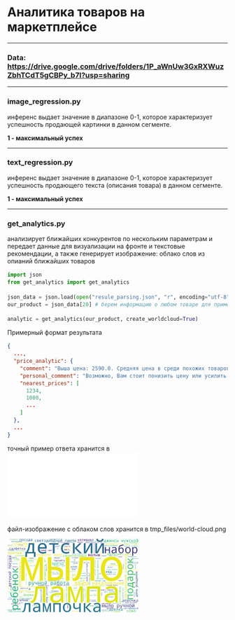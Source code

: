 # Аналитика товаров на маркетплейсе
____
### Data: https://drive.google.com/drive/folders/1P_aWnUw3GxRXWuzZbhTCdT5gCBPy_b7l?usp=sharing
____

### image_regression.py
инференс выдает значение в диапазоне 0-1, которое характеризует успешность продающей картинки в данном сегменте.

<b> 1 - максимальный успех </b> 

____

### text_regression.py
инференс выдает значение в диапазоне 0-1, которое характеризует успешность продающего текста (описания товара) в данном сегменте.

<b> 1 - максимальный успех </b> 

____

### get_analytics.py
анализирует ближайших конкурентов по нескольким параметрам и передает данные для визуализации на фронте и текстовые рекомендации, а также генерирует изображение: облако слов из опианий ближайших товаров
```python
import json
from get_analytics import get_analytics

json_data = json.load(open("resule_parsing.json", "r", encoding="utf-8"))
our_product = json_data[20] # берем информацию о любом товаре для примера

analytic = get_analytics(our_product, create_worldcloud=True)
```

Примерный формат результата
```json
{
  ...,
  "price_analytic": {
    "comment": "Выша цена: 2590.0. Средняя цена в среди похожих товаров: 957.02; Цена у товаров с наибольшей выручкой: 1458.8",
    "personal_comment": "Возможно, Вам стоит понизить цену или усилить маркетинговую часть, чтобы донести клиентам ценность продукта. Мы поможем Вам это сделать с помощью AI технологий",
    "nearest_prices": [
      1234,
      1000,
      ...
    ]
  },
  ...
}  

```
точный пример ответа хранится в ![файле](analytic_answer_result.json)

файл-изображение с облаком слов хранится в tmp_files/world-cloud.png 

<img src="tmp_files/world_cloud.png" width="300">


